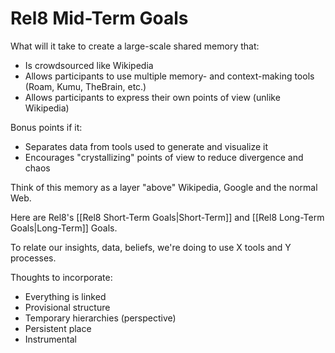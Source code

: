 # Rel8 Mid-Term Goals

What will it take to create a large-scale shared memory that:

- Is crowdsourced like Wikipedia
- Allows participants to use multiple memory- and context-making tools (Roam, Kumu, TheBrain, etc.)
- Allows participants to express their own points of view (unlike Wikipedia)

Bonus points if it: 

- Separates data from tools used to generate and visualize it
- Encourages "crystallizing" points of view to reduce divergence and chaos 

Think of this memory as a layer "above" Wikipedia, Google and the normal Web. 


Here are Rel8's [[Rel8 Short-Term Goals|Short-Term]] and [[Rel8 Long-Term Goals|Long-Term]] Goals. 

To relate our insights, data, beliefs, we're doing to use X tools and Y processes. 

Thoughts to incorporate:

- Everything is linked
- Provisional structure 
- Temporary hierarchies (perspective)
- Persistent place 
- Instrumental 